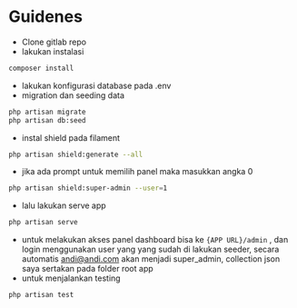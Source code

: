 # Guidenes
- Clone gitlab repo
- lakukan instalasi 
```bash
composer install
``` 
- lakukan konfigurasi database pada .env
- migration dan seeding data
```bash
php artisan migrate
php artisan db:seed
```
- instal shield pada filament
```bash
php artisan shield:generate --all
```
- jika ada prompt untuk memilih panel maka masukkan angka 0
```bash
php artisan shield:super-admin --user=1
```
- lalu lakukan serve app
```bash
php artisan serve
```
- untuk melakukan akses panel dashboard bisa ke `{APP URL}/admin` , dan login menggunakan user yang yang sudah di lakukan seeder, secara automatis andi@andi.com akan menjadi super_admin, collection json saya sertakan pada folder root app 
- untuk menjalankan testing
```bash
php artisan test
```